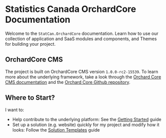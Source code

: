 # Statistics Canada OrchardCore Documentation

Welcome to the `StatCan.OrchardCore` documentation. Learn how to use our collection of application and SaaS modules and components, and Themes for building your project.

## OrchardCore CMS

The project is built on OrchardCore CMS version `1.0.0-rc2-15539`. To learn more about the underlying framework, take a look through the [Orchard Core CMS documentation](https://docs.orchardcore.net) and the [Orchard Core Github repository](https://github.com/OrchardCMS/OrchardCore).


## Where to Start?

I want to:
* Help contribute to the underlying platform: See the [Getting Started](development/getting-started/) guide 
* Set up a solution (e.g. website) quickly for my project and modify how it looks: Follow the [Solution Templates](development/solution-templates) guide
